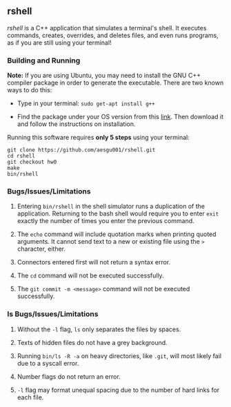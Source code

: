 ## rshell

*rshell* is a C++ application that simulates a terminal's shell.
It executes commands, creates, overrides, and deletes files, and even runs programs, as if you are still using your terminal!

### Building and Running

**Note:** If you are using Ubuntu, you may need to install the GNU C++ compiler package in order to generate the executable.
There are two known ways to do this:

- Type in your terminal: `sudo get-apt install g++`

- Find the package under your OS version from this [link](http://packages.ubuntu.com/search?keywords=g%2B%2B).
Then download it and follow the instructions on installation.

Running this software requires **only 5 steps** using your terminal:

```
git clone https://github.com/aesgu001/rshell.git
cd rshell
git checkout hw0
make
bin/rshell
```

### Bugs/Issues/Limitations

1. Entering `bin/rshell` in the shell simulator runs a duplication of the application.
Returning to the bash shell would require you to enter `exit` exactly the number of times you enter the previous command.

2. The `echo` command will include quotation marks when printing quoted arguments.
It cannot send text to a new or existing file using the `>` character, either.

3. Connectors entered first will not return a syntax error.

4. The `cd` command will not be executed successfully.

5. The `git commit -m <message>` command will not be executed successfully.

### ls Bugs/Issues/Limitations

1. Without the `-l` flag, `ls` only separates the files by spaces.

2. Texts of hidden files do not have a grey background.

3. Running `bin/ls -R -a` on heavy directories, like `.git`, will most likely fail due to a syscall error.

4. Number flags do not return an error.

5. `-l` flag may format unequal spacing due to the number of hard links for each file.
